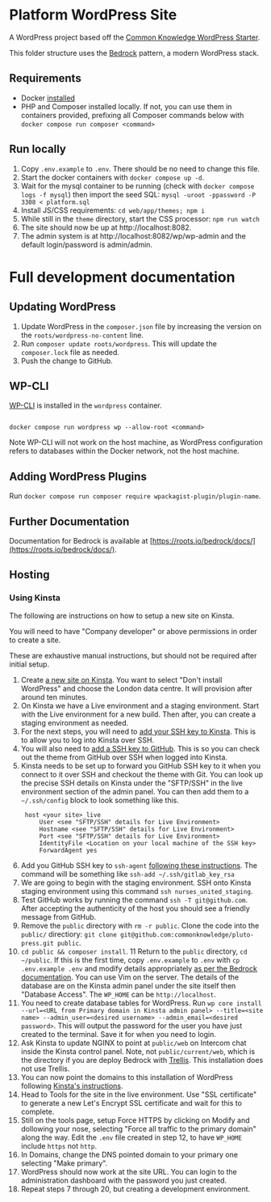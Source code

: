 # Platform WordPress Site

A WordPress project based off the [Common Knowledge WordPress Starter](https://github.com/commonknowledge/wordpress-starter-template).

This folder structure uses the [Bedrock](https://roots.io/bedrock/) pattern, a modern WordPress stack.

## Requirements

- Docker [installed](https://docs.docker.com/install/)
- PHP and Composer installed locally. If not, you can use them in containers provided, prefixing all Composer commands below with `docker compose run composer <command>`

## Run locally

1. Copy `.env.example` to `.env`. There should be no need to change this file.
2. Start the docker containers with `docker compose up -d`.
3. Wait for the mysql container to be running (check with `docker compose logs -f mysql`)
   then import the seed SQL: `mysql -uroot -ppassword -P 3308 < platform.sql`
4. Install JS/CSS requirements: `cd web/app/themes; npm i`
5. While still in the `theme` directory, start the CSS processor: `npm run watch`
6. The site should now be up at http://localhost:8082.
7. The admin system is at http://localhost:8082/wp/wp-admin and the default login/password is admin/admin.

# Full development documentation

## Updating WordPress

1. Update WordPress in the `composer.json` file by increasing the version on the `roots/wordpress-no-content` line.
2. Run `composer update roots/wordpress`. This will update the `composer.lock` file as needed.
3. Push the change to GitHub.

## WP-CLI

[WP-CLI](https://wp-cli.org/) is installed in the `wordpress` container.

```

docker compose run wordpress wp --allow-root <command>

```

Note WP-CLI will not work on the host machine, as WordPress configuration refers to databases within the Docker network, not the host machine.

## Adding WordPress Plugins

Run `docker compose run composer require wpackagist-plugin/plugin-name`.

## Further Documentation

Documentation for Bedrock is available at [https://roots.io/bedrock/docs/](https://roots.io/bedrock/docs/).

## Hosting

### Using Kinsta

The following are instructions on how to setup a new site on Kinsta.

You will need to have "Company developer" or above permissions in order to create a site.

These are exhaustive manual instructions, but should not be required after initial setup.

1. Create [a new site on Kinsta](https://kinsta.com/knowledgebase/new-site/). You want to select "Don't install WordPress" and choose the London data centre. It will provision after around ten minutes.
2. On Kinsta we have a Live environment and a staging environment. Start with the Live environment for a new build. Then after, you can create a staging environment as needed.
3. For the next steps, you will need to [add your SSH key to Kinsta](https://kinsta.com/feature-updates/add-ssh-keys/). This is to allow you to log into Kinsta over SSH.
4. You will also need to [add a SSH key to GitHub](https://docs.github.com/en/authentication/connecting-to-github-with-ssh/adding-a-new-ssh-key-to-your-github-account). This is so you can check out the theme from GitHub over SSH when logged into Kinsta.
5. Kinsta needs to be set up to forward you GitHub SSH key to it when you connect to it over SSH and checkout the theme with Git. You can look up the precise SSH details on Kinsta under the "SFTP/SSH" in the live environment section of the admin panel. You can then add them to a `~/.ssh/config` block to look something like this.
   ```
    host <your site>_live
        User <see "SFTP/SSH" details for Live Environment>
        Hostname <see "SFTP/SSH" details for Live Environment>
        Port <see "SFTP/SSH" details for Live Environment>
        IdentityFile <Location on your local machine of the SSH key>
        ForwardAgent yes
   ```
6. Add you GitHub SSH key to `ssh-agent` [following these instructions](https://help.github.com/en/articles/generating-a-new-ssh-key-and-adding-it-to-the-ssh-agent#adding-your-ssh-key-to-the-ssh-agent). The command will be something like `ssh-add ~/.ssh/gitlab_key_rsa`
7. We are going to begin with the staging environment. SSH onto Kinsta staging environment using this command `ssh nurses_united_staging`.
8. Test GitHub works by running the command `ssh -T git@github.com`. After accepting the authenticity of the host you should see a friendly message from GitHub.
9. Remove the `public` directory with `rm -r public`. Clone the code into the `public/` directiory: `git clone git@github.com:commonknowledge/pluto-press.git public`.
10. `cd public && composer install`.
11 Return to the `public` directory, `cd ~/public`. If this is the first time, copy `.env.example` to `.env` with `cp .env.example .env` and modify details appropriately [as per the Bedrock documentation](https://roots.io/bedrock/docs/environment-variables/). You can use Vim on the server. The details of the database are on the Kinsta admin panel under the site itself then "Database Access". The `WP_HOME` can be `http://localhost`.
12. You need to create database tables for WordPress. Run `wp core install --url=<URL from Primary domain in Kinsta admin panel> --title=<site name> --admin_user=<desired username> --admin_email=<desired password>`. This will output the password for the user you have just created to the terminal. Save it for when you need to login.
13. Ask Kinsta to update NGINX to point at `public/web` on Intercom chat inside the Kinsta control panel. Note, not `public/current/web`, which is the directory if you are deploy Bedrock with [Trellis](https://github.com/roots/trellis). This installation does not use Trellis.
14. You can now point the domains to this installation of WordPress following [Kinsta's instructions](https://kinsta.com/knowledgebase/add-domain/).
15. Head to Tools for the site in the live environment. Use "SSL certificate" to generate a new Let's Encrypt SSL certificate and wait for this to complete.
16. Still on the tools page, setup Force HTTPS by clicking on Modify and dollowing your nose, selecting "Force all traffic to the primary domain" along the way. Edit the `.env` file created in step 12, to have `WP_HOME` include `https` not `http`.
17. In Domains, change the DNS pointed domain to your primary one selecting "Make primary".
18. WordPress should now work at the site URL. You can login to the administration dashboard with the password you just created.
19. Repeat steps 7 through 20, but creating a development environment.
